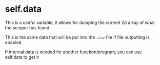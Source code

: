 # self.data

This is a useful variable, it allows for dumping the current 2d array of what the scraper has found

This is the same data that will be put into the `.csv` file if file outputting is enabled

If internal data is needed for another function/program, you can use self.data to get it